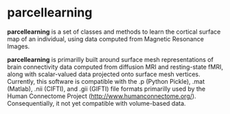 # parcellearning

**parcellearning** is a set of classes and methods to learn the cortical surface map of an individual, using data computed from Magnetic Resonance Images.

**parcellearning** is primarilly built around surface mesh representations of brain connectivity data computed from diffusion MRI and resting-state fMRI, along with scalar-valued data projected onto surface mesh vertices.  Currently, this software is compatible with the .p (Python Pickle), .mat (Matlab), .nii (CIFTI), and .gii (GIFTI) file formats primarilly used by the Human Connectome Project (http://www.humanconnectome.org/).  Consequentially, it not yet compatible with volume-based data.

